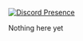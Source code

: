 [![Discord Presence](https://lanyard.cnrad.dev/api/:id)](https://discord.com/users/:id)


Nothing here yet
